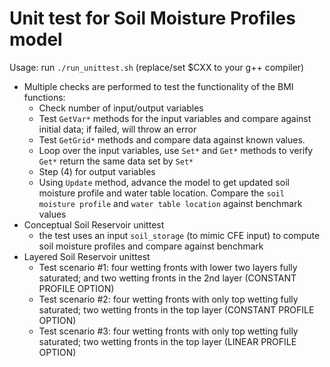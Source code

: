 # Unit test for Soil Moisture Profiles model
Usage: run `./run_unittest.sh` (replace/set $CXX to your g++ compiler)

 - Multiple checks are performed to test the functionality of the BMI functions:
   - Check number of input/output variables
   - Test `GetVar*` methods for the input variables and compare against initial data; if failed, will throw an error
   - Test `GetGrid*` methods and compare data against known values.
   - Loop over the input variables, use `Set*` and `Get*` methods to verify `Get*` return the same data set by `Set*`
   - Step (4) for output variables
   - Using `Update` method, advance the model to get updated soil moisture profile and water table location. Compare the `soil moisture profile` and `water table location` against benchmark values
 - Conceptual Soil Reservoir unittest
   - the test uses an input `soil_storage` (to mimic CFE input) to compute soil moisture profiles and compare against benchmark
 - Layered Soil Reservoir unittest
   - Test scenario #1: four wetting fronts with lower two layers fully saturated; and two wetting fronts in the 2nd layer (CONSTANT PROFILE OPTION)
   - Test scenario #2: four wetting fronts with only top wetting fully saturated; two wetting fronts in the top layer (CONSTANT PROFILE OPTION)
   - Test scenario #3: four wetting fronts with only top wetting fully saturated; two wetting fronts in the top layer (LINEAR PROFILE OPTION)